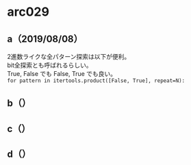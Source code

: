 # arc029

## a（2019/08/08）

2進数ライクな全パターン探索は以下が便利。  
bit全探索とも呼ばれるらしい。  
True, False でも False, True でも良い。  
`for pattern in itertools.product([False, True], repeat=N):`

## b（）

## c（）

## d（）
